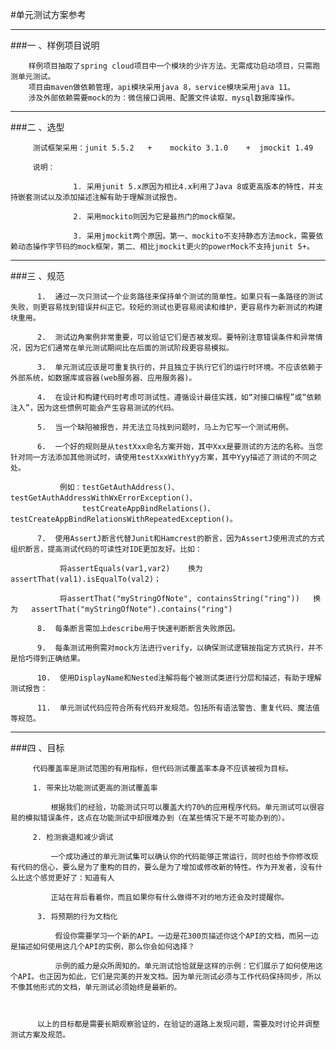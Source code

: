 #单元测试方案参考

---
###一 、样例项目说明

        样例项目抽取了spring cloud项目中一个模块的少许方法。无需成功启动项目，只需跑测单元测试。
        项目由maven做依赖管理，api模块采用java 8，service模块采用java 11。
        涉及外部依赖需要mock的为：微信接口调用、配置文件读取、mysql数据库操作。

---
###二 、选型

         测试框架采用：junit 5.5.2   +    mockito 3.1.0    +  jmockit 1.49

         说明：

                  1. 采用junit 5.x原因为相比4.x利用了Java 8或更高版本的特性，并支持嵌套测试以及添加描述注解有助于理解测试报告。

                  2. 采用mockito则因为它是最热门的mock框架。

                  3. 采用jmockit两个原因。第一、mockito不支持静态方法mock，需要依赖动态操作字节码的mock框架，第二、相比jmockit更火的powerMock不支持junit 5+。

---
###三 、规范


          1.  通过一次只测试一个业务路径来保持单个测试的简单性。如果只有一条路径的测试失败，则更容易找到错误并纠正它。较短的测试也更容易阅读和维护，更容易作为新测试的构建块重用。

          2.  测试边角案例非常重要，可以验证它们是否被发现。要特别注意错误条件和异常情况，因为它们通常在单元测试期间比在后面的测试阶段更容易模拟。

          3.  单元测试应该是可重复执行的，并且独立于执行它们的运行时环境。不应该依赖于外部系统，如数据库或容器(web服务器、应用服务器)。

          4.  在设计和构建代码时考虑可测试性。遵循设计最佳实践，如“对接口编程”或“依赖注入”，因为这些惯例可能会产生容易测试的代码。

          5.  当一个缺陷被报告，并无法立马找到问题时，马上为它写一个测试用例。

          6.  一个好的规则是从testXxx命名方案开始，其中Xxx是要测试的方法的名称。当您针对同一方法添加其他测试时，请使用testXxxWithYyy方案，其中Yyy描述了测试的不同之处。

               例如：testGetAuthAddress()、testGetAuthAddressWithWxErrorException()、
                    testCreateAppBindRelations()、testCreateAppBindRelationsWithRepeatedException()。

          7.  使用AssertJ断言代替Junit和Hamcrest的断言，因为AssertJ使用流式的方式组织断言，提高测试代码的可读性对IDE更加友好。比如：

               将assertEquals(var1,var2)    换为   assertThat(val1).isEqualTo(val2)；

               将assertThat("myStringOfNote", containsString("ring"))   换为   assertThat("myStringOfNote").contains("ring")

          8.  每条断言需加上describe用于快速判断断言失败原因。

          9.  每条测试用例需对mock方法进行verify，以确保测试逻辑按指定方式执行，并不是恰巧得到正确结果。

          10.  使用DisplayName和Nested注解将每个被测试类进行分层和描述，有助于理解测试报告：

          11.  单元测试代码应符合所有代码开发规范。包括所有语法警告、重复代码、魔法值等规范。

---
###四 、目标


         代码覆盖率是测试范围的有用指标，但代码测试覆盖率本身不应该被视为目标。

         1. 带来比功能测试更高的测试覆盖率

             根据我们的经验，功能测试只可以覆盖大约70%的应用程序代码。单元测试可以很容易的模拟错误条件，这点在功能测试中却很难办到（在某些情况下是不可能办到的）。

         2. 检测衰退和减少调试

             一个成功通过的单元测试集可以确认你的代码能够正常运行，同时也给予你修改现有代码的信心，要么是为了重构的目的，要么是为了增加或修改新的特性。作为开发者，没有什么比这个感觉更好了：知道有人

             正站在背后看着你，而且如果你有什么做得不对的地方还会及时提醒你。

          3. 将预期的行为文档化

              假设你需要学习一个新的API。一边是花300页描述你这个API的文档，而另一边是描述如何使用这几个API的实例，那么你会如何选择？

              示例的威力是众所周知的。单元测试恰恰就是这样的示例：它们展示了如何使用这个API。也正因为如此，它们是完美的开发文档。因为单元测试必须与工作代码保持同步，所以不像其他形式的文档，单元测试必须始终是最新的。



          以上的目标都是需要长期观察验证的，在验证的道路上发现问题，需要及时讨论并调整测试方案及规范。